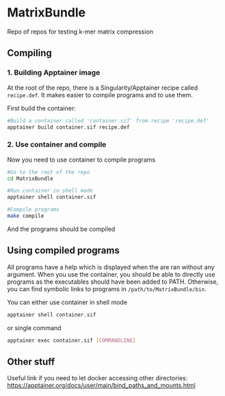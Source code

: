 # MatrixBundle
Repo of repos for testing k-mer matrix compression


## Compiling

### 1. Building Apptainer image

At the root of the repo, there is a Singularity/Apptainer recipe called ``recipe.def``.
It makes easier to compile programs and to use them.

First build the container:
```bash
#Build a container called 'container.sif' from recipe 'recipe.def'
apptainer build container.sif recipe.def
```

### 2. Use container and compile

Now you need to use container to compile programs
```bash
#Go to the root of the repo
cd MatrixBundle

#Run container in shell mode
apptainer shell container.sif

#Compile programs
make compile
```

And the programs should be compiled

## Using compiled programs

All programs have a help which is displayed when the are ran without any argument. When you use the container, you should be able to directly use programs as the executables should have been added to PATH. Otherwise, you can find symbolic links to programs in ``/path/to/MatrixBundle/bin``.

You can either use container in shell mode
```bash
apptainer shell container.sif
```
or single command
```bash
apptainer exec container.sif [COMMANDLINE]
```

## Other stuff

Useful link if you need to let docker accessing other directories:
https://apptainer.org/docs/user/main/bind_paths_and_mounts.html
